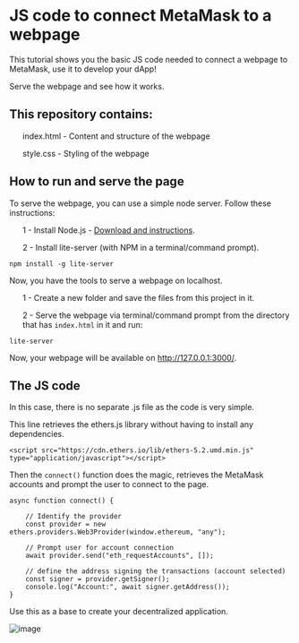 # JS code to connect MetaMask to a webpage

This tutorial shows you the basic JS code needed to connect a webpage to MetaMask, use it to develop your dApp!

Serve the webpage and see how it works.

<h2>This repository contains:</h2>
<ol>index.html - Content and structure of the webpage</ol>
<ol>style.css - Styling of the webpage</ol>

<h2>How to run and serve the page</h2>

To serve the webpage, you can use a simple node server. Follow these instructions:
<ol>1 - Install Node.js - <a href="https://nodejs.org/en/download/">Download and instructions</a>.</ol>
<ol>2 - Install lite-server (with NPM in a terminal/command prompt).</ol>
  
  ```
  npm install -g lite-server 
  ```
  
  Now, you have the tools to serve a webpage on localhost.
  
  
  <ol>1 - Create a new folder and save the files from this project in it.</ol>
  <ol>2 - Serve the webpage via terminal/command prompt from the directory that has <code>index.html</code> in it and run:</ol>
 
 ```
 lite-server
 ```
 Now, your webpage will be available on http://127.0.0.1:3000/.
 
 <h2>The JS code</h2>
In this case, there is no separate .js file as the code is very simple.

This line retrieves the ethers.js library without having to install any dependencies.
<p></p>

```
<script src="https://cdn.ethers.io/lib/ethers-5.2.umd.min.js" type="application/javascript"></script>
```
<p></p>
Then the <code>connect()</code> function does the magic, retrieves the MetaMask accounts and prompt the user to connect to the page. 
<p></p>

```
async function connect() {

    // Identify the provider
    const provider = new ethers.providers.Web3Provider(window.ethereum, "any");

    // Prompt user for account connection
    await provider.send("eth_requestAccounts", []);

    // define the address signing the transactions (account selected)
    const signer = provider.getSigner();
    console.log("Account:", await signer.getAddress());
}
```

Use this as a base to create your decentralized application.

![image](https://user-images.githubusercontent.com/99700157/171196725-6e1db369-b210-44fc-b58c-a0bd8faad98b.png)
